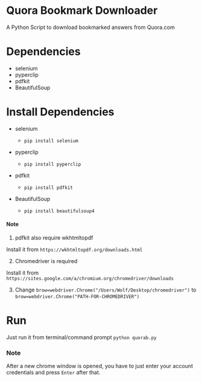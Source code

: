 # Quora Bookmark Downloader

A Python Script to download bookmarked answers from Quora.com

# Dependencies

* selenium
* pyperclip
* pdfkit
* BeautifulSoup

# Install Dependencies

* selenium
  * `pip install selenium`
  
* pyperclip
  * `pip install pyperclip`
  
* pdfkit
  * `pip install pdfkit`
  
* BeautifulSoup
  * `pip install beautifulsoup4`

#### Note ####
1. pdfkit also require wkhtmltopdf

Install it from `https://wkhtmltopdf.org/downloads.html`

2. Chromedriver is required 

Install it from `https://sites.google.com/a/chromium.org/chromedriver/downloads`

3. Change `brow=webdriver.Chrome("/Users/Wolf/Desktop/chromedriver")` to `brow=webdriver.Chrome("PATH-FOR-CHROMEDRIVER")`

# Run

Just run it from terminal/command prompt `python quorab.py`

### Note ###
After a new chrome window is opened, you have to just enter your account credentials and press `Enter` after that.

